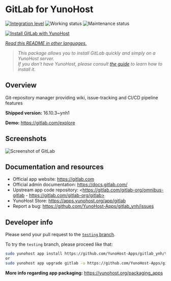 <!--
N.B.: This README was automatically generated by <https://github.com/YunoHost/apps/tree/master/tools/readme_generator>
It shall NOT be edited by hand.
-->

# GitLab for YunoHost

[![Integration level](https://dash.yunohost.org/integration/gitlab.svg)](https://dash.yunohost.org/appci/app/gitlab) ![Working status](https://ci-apps.yunohost.org/ci/badges/gitlab.status.svg) ![Maintenance status](https://ci-apps.yunohost.org/ci/badges/gitlab.maintain.svg)

[![Install GitLab with YunoHost](https://install-app.yunohost.org/install-with-yunohost.svg)](https://install-app.yunohost.org/?app=gitlab)

*[Read this README in other languages.](./ALL_README.md)*

> *This package allows you to install GitLab quickly and simply on a YunoHost server.*  
> *If you don't have YunoHost, please consult [the guide](https://yunohost.org/install) to learn how to install it.*

## Overview

Git-repository manager providing wiki, issue-tracking and CI/CD pipeline features

**Shipped version:** 16.10.3~ynh1

**Demo:** <https://gitlab.com/explore>

## Screenshots

![Screenshot of GitLab](./doc/screenshots/GitLab_running_11.0_(2018-07).png)

## Documentation and resources

- Official app website: <https://gitlab.com>
- Official admin documentation: <https://docs.gitlab.com/>
- Upstream app code repository: <https://gitlab.com/gitlab-org/omnibus-gitlab - https://gitlab.com/gitlab-org/gitlab>
- YunoHost Store: <https://apps.yunohost.org/app/gitlab>
- Report a bug: <https://github.com/YunoHost-Apps/gitlab_ynh/issues>

## Developer info

Please send your pull request to the [`testing` branch](https://github.com/YunoHost-Apps/gitlab_ynh/tree/testing).

To try the `testing` branch, please proceed like that:

```bash
sudo yunohost app install https://github.com/YunoHost-Apps/gitlab_ynh/tree/testing --debug
or
sudo yunohost app upgrade gitlab -u https://github.com/YunoHost-Apps/gitlab_ynh/tree/testing --debug
```

**More info regarding app packaging:** <https://yunohost.org/packaging_apps>
